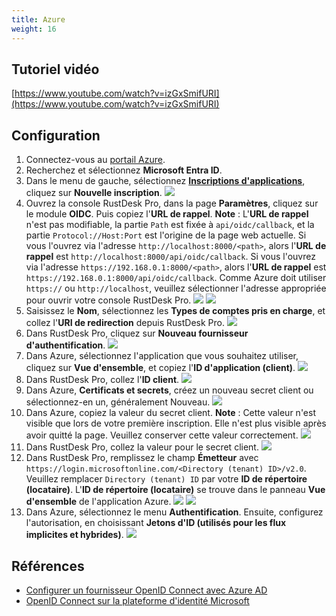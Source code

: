 ```yaml
---
title: Azure
weight: 16
---
```


## Tutoriel vidéo

[https://www.youtube.com/watch?v=izGxSmifURI](https://www.youtube.com/watch?v=izGxSmifURI)

## Configuration

1. Connectez-vous au [portail Azure](https://portal.azure.com).
2. Recherchez et sélectionnez **Microsoft Entra ID**.
3. Dans le menu de gauche, sélectionnez [**Inscriptions d'applications**](https://portal.azure.com/#view/Microsoft_AAD_IAM/ActiveDirectoryMenuBlade/~/RegisteredApps), cliquez sur **Nouvelle inscription**.
![](/docs/en/self-host/rustdesk-server-pro/oidc/azure/images/1-Azure-NewRegistration.png)
4. Ouvrez la console RustDesk Pro, dans la page **Paramètres**, cliquez sur le module **OIDC**. Puis copiez l'**URL de rappel**. **Note** : L'**URL de rappel** n'est pas modifiable, la partie `Path` est fixée à `api/oidc/callback`, et la partie `Protocol://Host:Port` est l'origine de la page web actuelle. Si vous l'ouvrez via l'adresse `http://localhost:8000/<path>`, alors l'**URL de rappel** est `http://localhost:8000/api/oidc/callback`. Si vous l'ouvrez via l'adresse `https://192.168.0.1:8000/<path>`, alors l'**URL de rappel** est `https://192.168.0.1:8000/api/oidc/callback`. Comme Azure doit utiliser `https://` ou `http://localhost`, veuillez sélectionner l'adresse appropriée pour ouvrir votre console RustDesk Pro.
![](/docs/en/self-host/rustdesk-server-pro/oidc/azure/images/12-RustDesk-Callback.png)
![](/docs/en/self-host/rustdesk-server-pro/oidc/azure/images/2-Azure-Register-RecirectURIs-Restrictions.png)
5. Saisissez le **Nom**, sélectionnez les **Types de comptes pris en charge**, et collez l'**URI de redirection** depuis RustDesk Pro.
![](/docs/en/self-host/rustdesk-server-pro/oidc/azure/images/2-Azure-Register.png)
6. Dans RustDesk Pro, cliquez sur **Nouveau fournisseur d'authentification**.
![](/docs/en/self-host/rustdesk-server-pro/oidc/azure/images/3-RustDesk-NewAuthProvider.png)
7. Dans Azure, sélectionnez l'application que vous souhaitez utiliser, cliquez sur **Vue d'ensemble**, et copiez l'**ID d'application (client)**.
![](/docs/en/self-host/rustdesk-server-pro/oidc/azure/images/4-Azure-ClientID.png)
8. Dans RustDesk Pro, collez l'**ID client**.
![](/docs/en/self-host/rustdesk-server-pro/oidc/azure/images/5-RustDesk-ClientID.png)
9. Dans Azure, **Certificats et secrets**, créez un nouveau secret client ou sélectionnez-en un, généralement Nouveau.
![](/docs/en/self-host/rustdesk-server-pro/oidc/azure/images/6-Azure-NewOrSelectClientSecret.png)
10. Dans Azure, copiez la valeur du secret client. **Note** : Cette valeur n'est visible que lors de votre première inscription. Elle n'est plus visible après avoir quitté la page. Veuillez conserver cette valeur correctement.
![](/docs/en/self-host/rustdesk-server-pro/oidc/azure/images/7-Azure-CopySecretValue.png)
11. Dans RustDesk Pro, collez la valeur pour le secret client.
![](/docs/en/self-host/rustdesk-server-pro/oidc/azure/images/8-RustDesk-FillClientSecret.png)
12. Dans RustDesk Pro, remplissez le champ **Émetteur** avec `https://login.microsoftonline.com/<Directory (tenant) ID>/v2.0`. Veuillez remplacer `Directory (tenant) ID` par votre **ID de répertoire (locataire)**. L'**ID de répertoire (locataire)** se trouve dans le panneau **Vue d'ensemble** de l'application Azure.
![](/docs/en/self-host/rustdesk-server-pro/oidc/azure/images/9-RustDesk-Issuer.png)
![](/docs/en/self-host/rustdesk-server-pro/oidc/azure/images/10-Azure-TenantID.png)
13. Dans Azure, sélectionnez le menu **Authentification**. Ensuite, configurez l'autorisation, en choisissant **Jetons d'ID (utilisés pour les flux implicites et hybrides)**.
![](/docs/en/self-host/rustdesk-server-pro/oidc/azure/images/11-Azure-Auth.png)

## Références

- [Configurer un fournisseur OpenID Connect avec Azure AD](https://learn.microsoft.com/en-us/power-pages/security/authentication/openid-settings)
- [OpenID Connect sur la plateforme d'identité Microsoft](https://learn.microsoft.com/en-us/azure/active-directory/develop/v2-protocols-oidc)